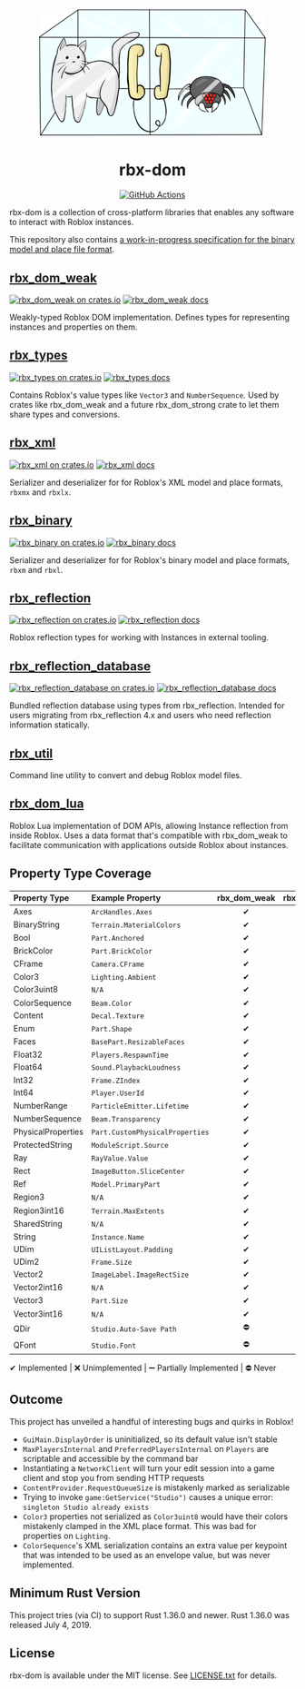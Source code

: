 <div align="center">
	<img width="400" src="rbx-dom-logo.png" />
</div>

<h1 align="center">rbx-dom</h1>
<div align="center">
	<a href="https://github.com/rojo-rbx/rbx-dom/actions">
		<img title="GitHub Actions" src="https://github.com/rojo-rbx/rbx-dom/workflows/CI/badge.svg" />
	</a>
</div>

rbx-dom is a collection of cross-platform libraries that enables any software to interact with Roblox instances.

This repository also contains [a work-in-progress specification for the binary model and place file format](format/binary.md).

## [rbx_dom_weak](rbx_dom_weak)
[![rbx_dom_weak on crates.io](https://img.shields.io/crates/v/rbx_dom_weak.svg)](https://crates.io/crates/rbx_dom_weak)
[![rbx_dom_weak docs](https://img.shields.io/badge/docs-docs.rs-orange.svg)](https://docs.rs/rbx_dom_weak)

Weakly-typed Roblox DOM implementation. Defines types for representing instances and properties on them.

## [rbx_types](rbx_types)
[![rbx_types on crates.io](https://img.shields.io/crates/v/rbx_types.svg)](https://crates.io/crates/rbx_types)
[![rbx_types docs](https://img.shields.io/badge/docs-docs.rs-orange.svg)](https://docs.rs/rbx_types)

Contains Roblox's value types like `Vector3` and `NumberSequence`. Used by crates like rbx_dom_weak and a future rbx_dom_strong crate to let them share types and conversions.

## [rbx_xml](rbx_xml)
[![rbx_xml on crates.io](https://img.shields.io/crates/v/rbx_xml.svg)](https://crates.io/crates/rbx_xml)
[![rbx_xml docs](https://img.shields.io/badge/docs-docs.rs-orange.svg)](https://docs.rs/rbx_xml)

Serializer and deserializer for for Roblox's XML model and place formats, `rbxmx` and `rbxlx`.

## [rbx_binary](rbx_binary)
[![rbx_binary on crates.io](https://img.shields.io/crates/v/rbx_binary.svg)](https://crates.io/crates/rbx_binary)
[![rbx_binary docs](https://img.shields.io/badge/docs-docs.rs-orange.svg)](https://docs.rs/rbx_binary)

Serializer and deserializer for for Roblox's binary model and place formats, `rbxm` and `rbxl`.

## [rbx_reflection](rbx_reflection)
[![rbx_reflection on crates.io](https://img.shields.io/crates/v/rbx_reflection.svg)](https://crates.io/crates/rbx_reflection)
[![rbx_reflection docs](https://img.shields.io/badge/docs-docs.rs-orange.svg)](https://docs.rs/rbx_reflection)

Roblox reflection types for working with Instances in external tooling.

## [rbx_reflection_database](rbx_reflection_database)
[![rbx_reflection_database on crates.io](https://img.shields.io/crates/v/rbx_reflection_database.svg)](https://crates.io/crates/rbx_reflection_database)
[![rbx_reflection_database docs](https://img.shields.io/badge/docs-docs.rs-orange.svg)](https://docs.rs/rbx_reflection_database)

Bundled reflection database using types from rbx_reflection. Intended for users migrating from rbx_reflection 4.x and users who need reflection information statically.

## [rbx_util](rbx_util)
Command line utility to convert and debug Roblox model files.

## [rbx_dom_lua](rbx_dom_lua)

Roblox Lua implementation of DOM APIs, allowing Instance reflection from inside Roblox. Uses a data format that's compatible with rbx_dom_weak to facilitate communication with applications outside Roblox about instances.

## Property Type Coverage

| Property Type      | Example Property                | rbx_dom_weak | rbx_dom_lua | rbx_xml | rbx_binary
|:------------------ |:------------------------------- |:--:|:--:|:--:|:--:|
| Axes               | `ArcHandles.Axes`               | ✔ | ❌ | ✔ | ✔ |
| BinaryString       | `Terrain.MaterialColors`        | ✔ | ➖ | ✔ | ❌ |
| Bool               | `Part.Anchored`                 | ✔ | ✔ | ✔ | ✔ |
| BrickColor         | `Part.BrickColor`               | ✔ | ✔ | ✔ | ❌ |
| CFrame             | `Camera.CFrame`                 | ✔ | ✔ | ✔ | ❌ |
| Color3             | `Lighting.Ambient`              | ✔ | ✔ | ✔ | ✔ |
| Color3uint8        | `N/A`                           | ✔ | ✔ | ✔ | ❌ |
| ColorSequence      | `Beam.Color`                    | ✔ | ✔ | ✔ | ❌ |
| Content            | `Decal.Texture`                 | ✔ | ✔ | ✔ | ✔ |
| Enum               | `Part.Shape`                    | ✔ | ✔ | ✔ | ❌ |
| Faces              | `BasePart.ResizableFaces`       | ✔ | ❌ | ❌ | ✔ |
| Float32            | `Players.RespawnTime`           | ✔ | ✔ | ✔ | ✔ |
| Float64            | `Sound.PlaybackLoudness`        | ✔ | ✔ | ✔ | ✔ |
| Int32              | `Frame.ZIndex`                  | ✔ | ✔ | ✔ | ✔ |
| Int64              | `Player.UserId`                 | ✔ | ✔ | ✔ | ✔ |
| NumberRange        | `ParticleEmitter.Lifetime`      | ✔ | ✔ | ✔ | ❌ |
| NumberSequence     | `Beam.Transparency`             | ✔ | ✔ | ✔ | ❌ |
| PhysicalProperties | `Part.CustomPhysicalProperties` | ✔ | ✔ | ✔ | ❌ |
| ProtectedString    | `ModuleScript.Source`           | ✔ | ✔ | ✔ | ✔ |
| Ray                | `RayValue.Value`                | ✔ | ❌ | ✔ | ❌ |
| Rect               | `ImageButton.SliceCenter`       | ✔ | ✔ | ✔ | ❌ |
| Ref                | `Model.PrimaryPart`             | ✔ | ✔ | ✔ | ❌ |
| Region3            | `N/A`                           | ✔ | ✔ | ❌ | ❌ |
| Region3int16       | `Terrain.MaxExtents`            | ✔ | ✔ | ❌ | ❌ |
| SharedString       | `N/A`                           | ✔ | ✔ | ✔ | ❌ |
| String             | `Instance.Name`                 | ✔ | ✔ | ✔ | ✔ |
| UDim               | `UIListLayout.Padding`          | ✔ | ✔ | ✔ | ✔ |
| UDim2              | `Frame.Size`                    | ✔ | ✔ | ✔ | ✔ |
| Vector2            | `ImageLabel.ImageRectSize`      | ✔ | ✔ | ✔ | ✔ |
| Vector2int16       | `N/A`                           | ✔ | ✔ | ✔ | ❌ |
| Vector3            | `Part.Size`                     | ✔ | ✔ | ✔ | ❌ |
| Vector3int16       | `N/A`                           | ✔ | ✔ | ✔ | ❌ |
| QDir               | `Studio.Auto-Save Path`         | ⛔ | ⛔ | ⛔ | ⛔ |
| QFont              | `Studio.Font`                   | ⛔ | ⛔ | ⛔ | ⛔ |

✔ Implemented | ❌ Unimplemented | ➖ Partially Implemented | ⛔ Never

## Outcome
This project has unveiled a handful of interesting bugs and quirks in Roblox!

- `GuiMain.DisplayOrder` is uninitialized, so its default value isn't stable
- `MaxPlayersInternal` and `PreferredPlayersInternal` on `Players` are scriptable and accessible by the command bar
- Instantiating a `NetworkClient` will turn your edit session into a game client and stop you from sending HTTP requests
- `ContentProvider.RequestQueueSize` is mistakenly marked as serializable
- Trying to invoke `game:GetService("Studio")` causes a unique error: `singleton Studio already exists`
- `Color3` properties not serialized as `Color3uint8` would have their colors mistakenly clamped in the XML place format. This was bad for properties on `Lighting`.
- `ColorSequence`'s XML serialization contains an extra value per keypoint that was intended to be used as an envelope value, but was never implemented.

## Minimum Rust Version
This project tries (via CI) to support Rust 1.36.0 and newer. Rust 1.36.0 was released July 4, 2019.

## License
rbx-dom is available under the MIT license. See [LICENSE.txt](LICENSE.txt) for details.
